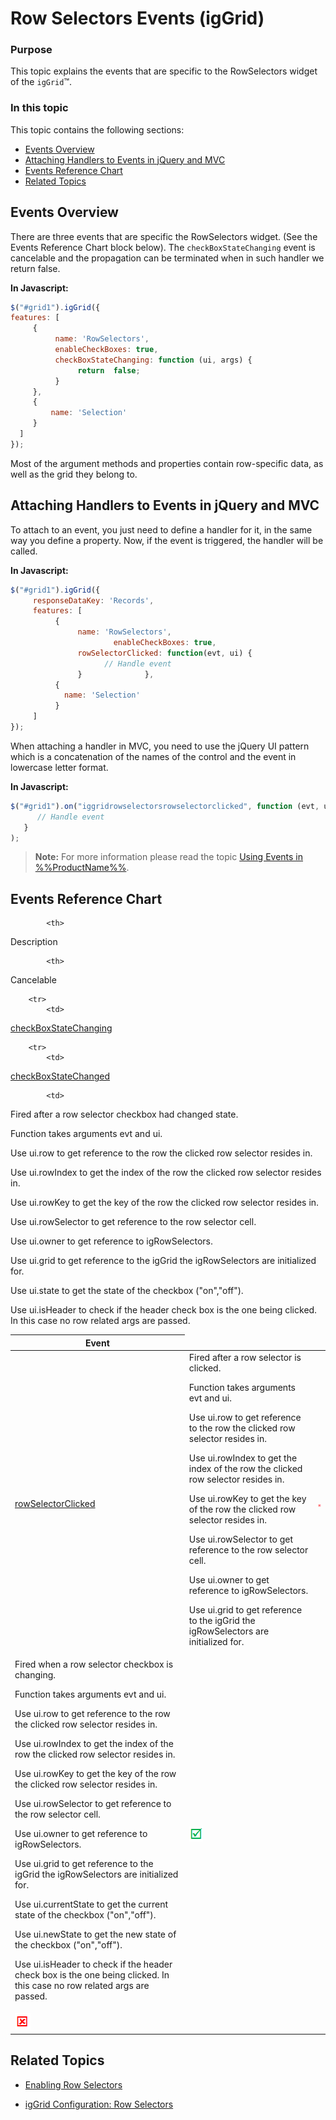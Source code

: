﻿<!--
|metadata|
{
    "fileName": "iggrid-rowselectors-events",
    "controlName": "igGrid",
    "tags": ["API","Grids","Selection"]
}
|metadata|
-->

# Row Selectors Events (igGrid)


### Purpose
This topic explains the events that are specific to the RowSelectors widget of the `igGrid`™.

### In this topic
This topic contains the following sections:

-   [Events Overview](#overview)
-   [Attaching Handlers to Events in jQuery and MVC](#attach)
-   [Events Reference Chart](#reference-chart)
-   [Related Topics](#topics)

## <a id="overview"></a> Events Overview 

There are three events that are specific the RowSelectors widget. (See the Events Reference Chart block below). The `checkBoxStateChanging` event is cancelable and the propagation can be terminated when in such handler we return false.

**In Javascript:**

```js
$("#grid1").igGrid({
features: [
     {
          name: 'RowSelectors',
          enableCheckBoxes: true,
          checkBoxStateChanging: function (ui, args) {
               return  false;
          }                
     },
     {
         name: 'Selection'
     }
  ]
});
```

Most of the argument methods and properties contain row-specific data, as well as the grid they belong to.

## <a id="attach"></a> Attaching Handlers to Events in jQuery and MVC
 
To attach to an event, you just need to define a handler for it, in the same way you define a property. Now, if the event is triggered, the handler will be called.

**In Javascript:**

```js
$("#grid1").igGrid({
     responseDataKey: 'Records',
     features: [
          {
               name: 'RowSelectors',
                       enableCheckBoxes: true,
               rowSelectorClicked: function(evt, ui) {
                     // Handle event  
               }              },
          {
            name: 'Selection'
          }
     ]
});
```

When attaching a handler in MVC, you need to use the jQuery UI pattern which is a concatenation of the names of the control and the event in lowercase letter format.

**In Javascript:**

```js
$("#grid1").on("iggridrowselectorsrowselectorclicked", function (evt, ui) {
      // Handle event  
   }
);
```

> **Note:** For more information please read the topic [Using Events in %%ProductName%%](Using-Events-in-NetAdvantage-for-jQuery.html).

## <a id="reference-chart"></a> Events Reference Chart 

<table class="table table-bordered">
	<thead>
		<tr>
            <th>
Event
			</th>

            <th>
Description
			</th>

            <th>
Cancelable
			</th>
        </tr>
	</thead>
	<tbody>
        <tr>
            <td>
[rowSelectorClicked](%%jQueryApiUrl%%/ui.iggridrowselectors#events:rowSelectorClicked)
			</td>
            <td>
Fired after a row selector is clicked. <br />
            
Function takes arguments evt and ui. <br />
            
Use ui.row to get reference to the row the clicked row selector resides in. <br />
            
Use ui.rowIndex to get the index of the row the clicked row selector resides in. <br />
            
Use ui.rowKey to get the key of the row the clicked row selector resides in. <br />
            
Use ui.rowSelector to get reference to the row selector cell. <br />
            
Use ui.owner to get reference to igRowSelectors. <br />
            
Use ui.grid to get reference to the igGrid the igRowSelectors are initialized for.
            </td>
            <td>
![](../../../../images/images/negative.png)
			</td>
        </tr>

        <tr>
            <td>
[checkBoxStateChanging](%%jQueryApiUrl%%/ui.iggridrowselectors#events:checkBoxStateChanging)
			</td>
            <td>
Fired when a row selector checkbox is changing. <br />

Function takes arguments evt and ui. <br />

Use ui.row to get reference to the row the clicked row selector resides in. <br />

Use ui.rowIndex to get the index of the row the clicked row selector resides in. <br />

Use ui.rowKey to get the key of the row the clicked row selector resides in. <br />

Use ui.rowSelector to get reference to the row selector cell. <br />

Use ui.owner to get reference to igRowSelectors. <br />

Use ui.grid to get reference to the igGrid the igRowSelectors are initialized for. <br />

Use ui.currentState to get the current state of the checkbox ("on","off"). <br />

Use ui.newState to get the new state of the checkbox ("on","off"). <br />

Use ui.isHeader to check if the header check box is the one being clicked. In this case no row related args are passed.
			</td>
            <td>
![](../../../../images/images/positive.png)
			</td>
        </tr>

        <tr>
            <td>
[checkBoxStateChanged](%%jQueryApiUrl%%/ui.iggridrowselectors#events:checkBoxStateChanged)
			</td>

            <td>
Fired after a row selector checkbox had changed state. <br />

Function takes arguments evt and ui. <br />

Use ui.row to get reference to the row the clicked row selector resides in. <br />

Use ui.rowIndex to get the index of the row the clicked row selector resides in. <br />

Use ui.rowKey to get the key of the row the clicked row selector resides in. <br />

Use ui.rowSelector to get reference to the row selector cell. <br />

Use ui.owner to get reference to igRowSelectors. <br />

Use ui.grid to get reference to the igGrid the igRowSelectors are initialized for. <br />

Use ui.state to get the state of the checkbox ("on","off"). <br />

Use ui.isHeader to check if the header check box is the one being clicked. In this case no row related args are passed.
			</td>
            <td>
![](../../../../images/images/negative.png)
			</td>
        </tr>
    </tbody>
</table>


##  <a id="topics"></a> Related Topics 

- [Enabling Row Selectors](igGrid-Enabling-Row-Selectors.html)

- [igGrid Configuration: Row Selectors](igGrid-Configuring-Row-Selectors.html)

 

 


